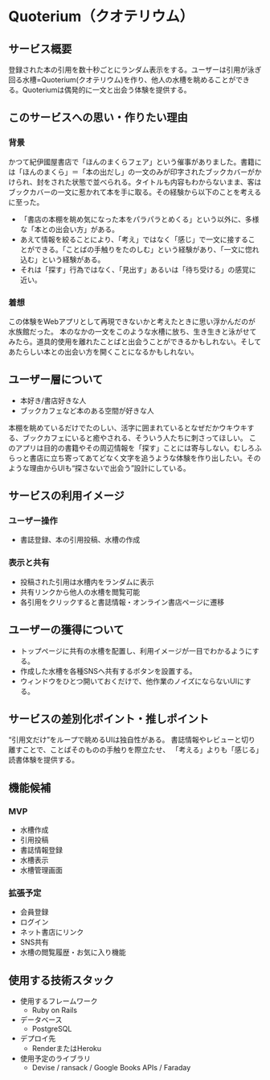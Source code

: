 # Quoterium（クオテリウム）

## サービス概要
登録された本の引用を数十秒ごとにランダム表示をする。ユーザーは引用が泳ぎ回る水槽=Quoterium(クオテリウム)を作り、他人の水槽を眺めることができる。Quoteriumは偶発的に一文と出会う体験を提供する。

## このサービスへの思い・作りたい理由

### 背景
かつて紀伊國屋書店で「ほんのまくらフェア」という催事がありました。書籍には「ほんのまくら」＝「本の出だし」の一文のみが印字されたブックカバーがかけられ、封をされた状態で並べられる。タイトルも内容もわからないまま、客はブックカバーの一文に惹かれて本を手に取る。その経験から以下のことを考えるに至った。

- 「書店の本棚を眺め気になった本をパラパラとめくる」という以外に、多様な「本との出会い方」がある。
- あえて情報を絞ることにより、「考え」ではなく「感じ」で一文に接することができる。「ことばの手触りをたのしむ」という経験があり、「一文に惚れ込む」という経験がある。
- それは「探す」行為ではなく、「見出す」あるいは「待ち受ける」の感覚に近い。

### 着想
この体験をWebアプリとして再現できないかと考えたときに思い浮かんだのが水族館だった。
本のなかの一文をこのような水槽に放ち、生き生きと泳がせてみたら。道具的使用を離れたことばと出会うことができるかもしれない。そしてあたらしい本との出会い方を開くことになるかもしれない。

## ユーザー層について

- 本好き/書店好きな人
- ブックカフェなど本のある空間が好きな人

本棚を眺めているだけでたのしい、活字に囲まれているとなぜだかウキウキする、ブックカフェにいると癒やされる、そういう人たちに刺さってほしい。
このアプリは目的の書籍やその周辺情報を「探す」ことには寄与しない。むしろふらっと書店に立ち寄ってあてどなく文字を追うような体験を作り出したい。そのような理由からUIも“探さないで出会う”設計にしている。

## サービスの利用イメージ

### ユーザー操作
- 書誌登録、本の引用投稿、水槽の作成  

### 表示と共有
- 投稿された引用は水槽内をランダムに表示  
- 共有リンクから他人の水槽を閲覧可能  
- 各引用をクリックすると書誌情報・オンライン書店ページに遷移

## ユーザーの獲得について

- トップページに共有の水槽を配置し、利用イメージが一目でわかるようにする。
- 作成した水槽を各種SNSへ共有するボタンを設置する。
- ウィンドウをひとつ開いておくだけで、他作業のノイズにならないUIにする。

## サービスの差別化ポイント・推しポイント

“引用文だけ”をループで眺めるUIは独自性がある。
書誌情報やレビューと切り離すことで、ことばそのものの手触りを際立たせ、  「考える」よりも「感じる」読書体験を提供する。

## 機能候補

### MVP
- 水槽作成
- 引用投稿
- 書誌情報登録
- 水槽表示
- 水槽管理画面

### 拡張予定
- 会員登録
- ログイン
- ネット書店にリンク
- SNS共有
- 水槽の閲覧履歴・お気に入り機能

## 使用する技術スタック

- 使用するフレームワーク
	- Ruby on Rails
- データベース
	- PostgreSQL
- デプロイ先
	- RenderまたはHeroku
- 使用予定のライブラリ
	- Devise / ransack / Google Books APIs / Faraday